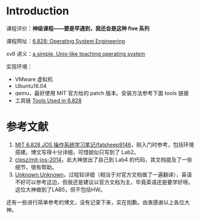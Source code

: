 # Introduction
课程评价：**神级课程——要是早遇到，我还会是这种 five 系列**

课程网址：[6.828: Operating System Engineering](https://pdos.csail.mit.edu/6.828/2018/schedule.html)

xv6 讲义：[a simple, Unix-like teaching operating system](https://pdos.csail.mit.edu/6.828/2018/xv6/book-rev11.pdf)

实现环境：
- VMware 虚拟机
- Ubuntu16.04
- qemu，最好使用 MIT 官方给的 patch 版本。安装方法参考下面 tools 链接
- 工具链 [Tools Used in 6.828](https://pdos.csail.mit.edu/6.828/2018/tools.html)

# 参考文献
1. [MIT 6.828 JOS 操作系统学习笔记/fatsheep9146](https://www.cnblogs.com/fatsheep9146/category/769143.html)，刚入门时参考，包括环境搭建。博文写得十分详细，可惜貌似只写到了 Lab2。
2.  [clpsz/mit-jos-2014](https://github.com/clpsz/mit-jos-2014)，此大神放出了自己到 Lab4 的代码，其文档提及了一些细节，很有帮助。
3. [Unknown Unknown](https://buweilv.github.io/categories/OS/)，过程较详细（相当于对官方文档做了一遍翻译），英语不好可以参考这边，但我还是建议以官方文档为主，毕竟英语还是要学好呀。这位大神做到了LAB5，但不包括HW。

还有一些进行简单参考的博文，没有记录下来，实在抱歉。由衷感谢以上各位大神。